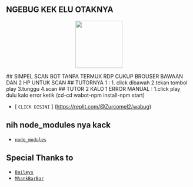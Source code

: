 ## NGEBUG KEK ELU OTAKNYA
<p align="center">
<img src="https://github.com/XChillDs/hmm/blob/main/pfft.jpg" width="128" height="128"/>
</p>
## SIMPEL SCAN BOT TANPA TERMUX RDP CUKUP BROUSER BAWAAN DAN 2 HP UNTUK SCAN
## TUTORNYA 1 :  1. click dibawah 2.tekan tombol play 3.tunggu 4.scan
## TUTOR 2 KALO 1 ERROR MANUAL : 1.click play dulu kalo error ketik (cd-cd wabot-npm install-npm start)

* [ `CLICK DISINI` ] (https://replit.com/@Zurcomel2/wabug)

## nih node_modules nya kack


* [`node_modules`](https://www.mediafire.com/file/pe6dsi1iwri8299/node_modules.zip) 


## Special Thanks to
* [`Baileys`](https://github.com/adiwajshing/Baileys)
* [`MhankBarBar`](https://github.coMhankBarBar)
